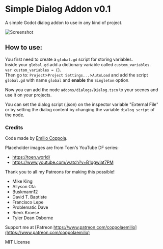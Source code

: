 # Simple Dialog Addon v0.1
A simple Godot dialog addon to use in any kind of project. 

![Screenshot](https://coppolaemilio.com/godot/dialog-screenshot.png)

## How to use:
You first need to create a `global.gd` script for storing variables.  
Inside your `global.gd` add a dictionary variable called `custom_variables`.  
`var custom_variables = {}`.  
Then go to: `Project`>`Project Settings...`>`AutoLoad` and add the script `global.gd` with name `global` and **enable** the `Singleton` option.

Now you can add the node `addons/dialogs/Dialog.tscn` to your scenes and use it on your projects.

You can set the dialog script (.json) on the inspector variable "External File" or by setting the dialog content by changing the variable `dialog_script` of the node.

### Credits
Code made by [Emilio Coppola](https://github.com/coppolaemilio).

Placeholder images are from Toen's YouTube DF series:
 - https://toen.world/
 - https://www.youtube.com/watch?v=B1ggwiat7PM

Thank you to all my Patreons for making this possible!
- Mike King
- Allyson Ota
- Buskmann12
- David T. Baptiste
- Francisco Lepe
- Problematic Dave
- Rienk Kroese
- Tyler Dean Osborne

Support me at [Patreon https://www.patreon.com/coppolaemilio](https://www.patreon.com/coppolaemilio)

MIT License